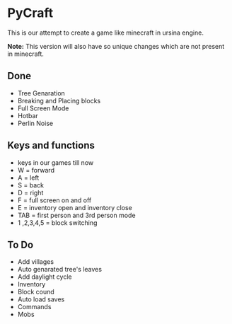 
# PyCraft

This is our attempt to create a game like minecraft in ursina engine. 





  **Note:** This version will also have so unique changes which are not present in minecraft.

## Done

- Tree Genaration
- Breaking and Placing blocks
- Full Screen Mode
- Hotbar
- Perlin Noise

## Keys and functions 

- keys in our games till now
- W = forward
- A = left 
- S = back
- D = right
- F = full screen on and off
- E = inventory open and inventory close
- TAB = first person and 3rd person mode
- 1 ,2,3,4,5 = block switching

  
## To Do

- Add villages
- Auto genarated tree's leaves
- Add daylight cycle
- Inventory
- Block cound
- Auto load saves
- Commands
- Mobs
